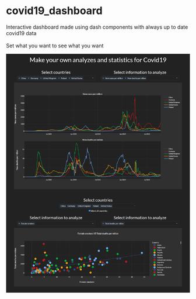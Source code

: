 # covid19_dashboard

Interactive dashboard made using dash components with always up to date covid19 data <br> <br>
Set what you want to see what you want


![First example](/assets/dashboard.png)


